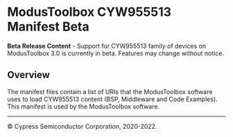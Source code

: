 # ModusToolbox CYW955513 Manifest Beta

**Beta Release Content** - Support for CYW955513 family of devices on ModusToolbox 3.0 is currently in beta. Features may change without notice.

## Overview

The manifest files contain a list of URIs that the ModusToolbox software uses to load CYW955513 content (BSP, Middleware and Code Examples). This manifest is used by the ModusToolbox software.

---
© Cypress Semiconductor Corporation, 2020-2022.

